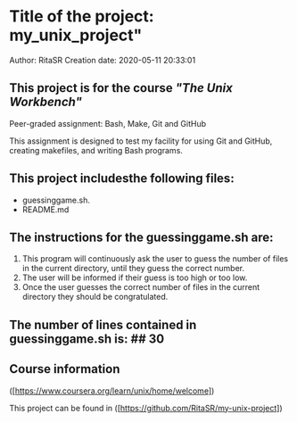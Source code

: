 # Title of the project: **my_unix_project**" #
Author: RitaSR
Creation date:  2020-05-11 20:33:01

## This project is for the course *"The Unix Workbench"* ##
Peer-graded assignment: Bash, Make, Git and GitHub

This assignment is designed to test my facility for using Git and GitHub,
creating makefiles, and writing Bash programs.

## This project includesthe following files: ##
- guessinggame.sh.
- README.md

## The instructions for the **guessinggame.sh** are: ##
1. This program will continuously ask the user
   to guess the number of files in the current
   directory, until they guess the correct number.
2. The user will be informed if their guess is too high or too low.
3. Once the user guesses the correct number of files
   in the current directory they should be congratulated.

## The number of lines contained in guessinggame.sh is: ##  30

## Course information ##
([https://www.coursera.org/learn/unix/home/welcome])

This project can be found in ([https://github.com/RitaSR/my-unix-project])

